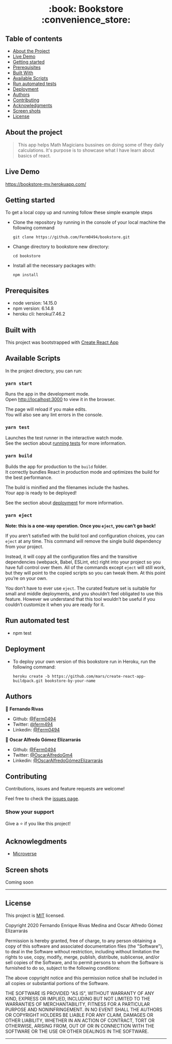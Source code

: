 <h1 align="center">
  :book: Bookstore :convenience_store: 
</h1>

## Table of contents

* [About the Project](#about-the-project)
* [Live Demo](#live-demo)
* [Getting started](#getting-started)
* [Prerequisites](#prerequisites)
* [Built With](#built-with)
* [Available Scripts](#available-scripts)
* [Run automated tests](#run-automated-tests)
* [Deployment](#deployment)
* [Authors](#authors)
* [Contributing](#contributing)
* [Acknowledgments](#acknowledgments)
* [Screen shots](screen-shots)
* [License](#license)

## About the project

> This app helps Math Magicians bussines on doing some of they daily calculations. 
  It's purpose is to showcase what I have learn about basics of react.

## Live Demo

https://bookstore-mv.herokuapp.com/

## Getting started

To get a local copy up and running follow these simple example steps

- Clone the repository by running in the console of your local machine the following command

  ```
  git clone https://github.com/Ferm0494/bookstore.git
  ```
- Change directory to bookstore new directory:
  ```
  cd bookstore
  ```
- Install all the necessary packages with:
  ```
  npm install
  ```

## Prerequisites

- node version: 14.15.0
- npm version: 6.14.8
- heroku cli: heroku/7.46.2

## Built with

This project was bootstrapped with [Create React App](https://github.com/facebook/create-react-app)

## Available Scripts

In the project directory, you can run:

### `yarn start`

Runs the app in the development mode.\
Open [http://localhost:3000](http://localhost:3000) to view it in the browser.

The page will reload if you make edits.\
You will also see any lint errors in the console.

### `yarn test`

Launches the test runner in the interactive watch mode.\
See the section about [running tests](https://facebook.github.io/create-react-app/docs/running-tests) for more information.

### `yarn build`

Builds the app for production to the `build` folder.\
It correctly bundles React in production mode and optimizes the build for the best performance.

The build is minified and the filenames include the hashes.\
Your app is ready to be deployed!

See the section about [deployment](https://facebook.github.io/create-react-app/docs/deployment) for more information.

### `yarn eject`

**Note: this is a one-way operation. Once you `eject`, you can’t go back!**

If you aren’t satisfied with the build tool and configuration choices, you can `eject` at any time. This command will remove the single build dependency from your project.

Instead, it will copy all the configuration files and the transitive dependencies (webpack, Babel, ESLint, etc) right into your project so you have full control over them. All of the commands except `eject` will still work, but they will point to the copied scripts so you can tweak them. At this point you’re on your own.

You don’t have to ever use `eject`. The curated feature set is suitable for small and middle deployments, and you shouldn’t feel obligated to use this feature. However we understand that this tool wouldn’t be useful if you couldn’t customize it when you are ready for it.

## Run automated test

- npm test

## Deployment

- To deploy your own version of this bookstore run in Heroku, run the following command:

  ```
  heroku create -b https://github.com/mars/create-react-app-buildpack.git bookstore-by-your-name
  ```

## Authors

👤 **Fernando Rivas**

- Github: [@Ferm0494](https://github.com/Ferm0494)
- Twitter: [@ferm494](https://twitter.com/ferm494)
- Linkedin: [@Ferm0494](https://www.linkedin.com/in/ferm0494/)

👤 **Oscar Alfredo Gómez Elizarrarás**

- Github: [@Ferm0494](https://github.com/Ferm0494)
- Twitter: [@OscarAlfredoGm4](https://twitter.com/OscarAlfredoGm4)
- Linkedin: [@OscarAlfredoGómezElizarrarás](https://mx.linkedin.com/in/oscar-alfredo-gomez-elizarraras)

## Contributing

Contributions, issues and feature requests are welcome!

Feel free to check the [issues page](https://github.com/Ferm0494/bookstore/issues).

### Show your support

Give a ⭐️ if you like this project!

## Acknowlegdments

- [Microverse](https://microverse.org)

## Screen shots

Coming soon

---

## License


This project is [MIT](https://github.com/Ferm0494/bookstore/blob/master/LICENSE) licensed.

Copyright 2020 Fernando Enrique Rivas Medina and Oscar Alfredo Gómez Elizarrarás

Permission is hereby granted, free of charge, to any person obtaining a copy of this software and associated documentation files (the "Software"), to deal in the Software without restriction, including without limitation the rights to use, copy, modify, merge, publish, distribute, sublicense, and/or sell copies of the Software, and to permit persons to whom the Software is furnished to do so, subject to the following conditions:

The above copyright notice and this permission notice shall be included in all copies or substantial portions of the Software.

THE SOFTWARE IS PROVIDED "AS IS", WITHOUT WARRANTY OF ANY KIND, EXPRESS OR IMPLIED, INCLUDING BUT NOT LIMITED TO THE WARRANTIES OF MERCHANTABILITY, FITNESS FOR A PARTICULAR PURPOSE AND NONINFRINGEMENT. IN NO EVENT SHALL THE AUTHORS OR COPYRIGHT HOLDERS BE LIABLE FOR ANY CLAIM, DAMAGES OR OTHER LIABILITY, WHETHER IN AN ACTION OF CONTRACT, TORT OR OTHERWISE, ARISING FROM, OUT OF OR IN CONNECTION WITH THE SOFTWARE OR THE USE OR OTHER DEALINGS IN THE SOFTWARE.

---